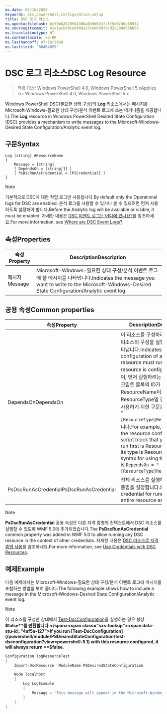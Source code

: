 ```yaml
---
ms.date: 07/16/2020
keywords: dsc,powershell,configuration,setup
title: DSC 로그 리소스
ms.openlocfilehash: bc59bb2670561306a039d024fcff5e0746a659f2
ms.sourcegitcommit: 41e1acbd9ce0f49a23c6eb99facd2c280d836836
ms.translationtype: HT
ms.contentlocale: ko-KR
ms.lasthandoff: 07/18/2020
ms.locfileid: "86464029"
---
```

# <a name="dsc-log-resource"></a><span data-ttu-id="4af5a-103">DSC 로그 리소스</span><span class="sxs-lookup"><span data-stu-id="4af5a-103">DSC Log Resource</span></span>

> <span data-ttu-id="4af5a-104">적용 대상: Windows PowerShell 4.0, Windows PowerShell 5.x</span><span class="sxs-lookup"><span data-stu-id="4af5a-104">Applies To: Windows PowerShell 4.0, Windows PowerShell 5.x</span></span>

<span data-ttu-id="4af5a-105">Windows PowerShell DSC(필요한 상태 구성)의 **Log** 리소스에서는 메시지를 Microsoft-Windows-필요한 상태 구성/분석 이벤트 로그에 쓰는 메커니즘을 제공합니다.</span><span class="sxs-lookup"><span data-stu-id="4af5a-105">The **Log** resource in Windows PowerShell Desired State Configuration (DSC) provides a mechanism to write messages to the Microsoft-Windows-Desired State Configuration/Analytic event log.</span></span>

## <a name="syntax"></a><span data-ttu-id="4af5a-106">구문</span><span class="sxs-lookup"><span data-stu-id="4af5a-106">Syntax</span></span>

```Syntax
Log [string] #ResourceName
{
    Message = [string]
    [ DependsOn = [string[]] ]
    [ PsDscRunAsCredential = [PSCredential] ]
}
```

> [!NOTE]
> <span data-ttu-id="4af5a-107">기본적으로 DSC에 대한 작업 로그만 사용됩니다.</span><span class="sxs-lookup"><span data-stu-id="4af5a-107">By default only the Operational logs for DSC are enabled.</span></span> <span data-ttu-id="4af5a-108">분석 로그를 사용할 수 있거나 볼 수 있으려면 먼저 사용하도록 설정해야 합니다.</span><span class="sxs-lookup"><span data-stu-id="4af5a-108">Before the Analytic log will be available or visible, it must be enabled.</span></span> <span data-ttu-id="4af5a-109">자세한 내용은 [DSC 이벤트 로그는 어디에 있나요?](../../../troubleshooting/troubleshooting.md#where-are-dsc-event-logs)를 참조하세요.</span><span class="sxs-lookup"><span data-stu-id="4af5a-109">For more information, see [Where are DSC Event Logs?](../../../troubleshooting/troubleshooting.md#where-are-dsc-event-logs).</span></span>

## <a name="properties"></a><span data-ttu-id="4af5a-110">속성</span><span class="sxs-lookup"><span data-stu-id="4af5a-110">Properties</span></span>

| <span data-ttu-id="4af5a-111">속성</span><span class="sxs-lookup"><span data-stu-id="4af5a-111">Property</span></span> |                                                   <span data-ttu-id="4af5a-112">Description</span><span class="sxs-lookup"><span data-stu-id="4af5a-112">Description</span></span>                                                    |
| -------- | ---------------------------------------------------------------------------------------------------------------- |
| <span data-ttu-id="4af5a-113">메시지</span><span class="sxs-lookup"><span data-stu-id="4af5a-113">Message</span></span>  | <span data-ttu-id="4af5a-114">Microsoft-Windows-필요한 상태 구성/분석 이벤트 로그에 쓸 메시지를 나타냅니다.</span><span class="sxs-lookup"><span data-stu-id="4af5a-114">Indicates the message you want to write to the Microsoft-Windows-Desired State Configuration/Analytic event log.</span></span> |

## <a name="common-properties"></a><span data-ttu-id="4af5a-115">공용 속성</span><span class="sxs-lookup"><span data-stu-id="4af5a-115">Common properties</span></span>

|       <span data-ttu-id="4af5a-116">속성</span><span class="sxs-lookup"><span data-stu-id="4af5a-116">Property</span></span>       |                                                                                                                                                          <span data-ttu-id="4af5a-117">Description</span><span class="sxs-lookup"><span data-stu-id="4af5a-117">Description</span></span>                                                                                                                                                           |
| -------------------- | ------------------------------------------------------------------------------------------------------------------------------------------------------------------------------------------------------------------------------------------------------------------------------------------------------------------------------ |
| <span data-ttu-id="4af5a-118">DependsOn</span><span class="sxs-lookup"><span data-stu-id="4af5a-118">DependsOn</span></span>            | <span data-ttu-id="4af5a-119">이 리소스를 구성하려면 먼저 다른 리소스의 구성을 실행해야 함을 나타냅니다.</span><span class="sxs-lookup"><span data-stu-id="4af5a-119">Indicates that the configuration of another resource must run before this resource is configured.</span></span> <span data-ttu-id="4af5a-120">예를 들어, 먼저 실행하려는 리소스 구성 스크립트 블록의 ID가 ResourceName이고 해당 형식이 ResourceType일 경우, 이 속성을 사용하기 위한 구문은 `DependsOn = "[ResourceType]ResourceName"`입니다.</span><span class="sxs-lookup"><span data-stu-id="4af5a-120">For example, if the ID of the resource configuration script block that you want to run first is ResourceName and its type is ResourceType, the syntax for using this property is `DependsOn = "[ResourceType]ResourceName"`.</span></span> |
| <span data-ttu-id="4af5a-121">PsDscRunAsCredential</span><span class="sxs-lookup"><span data-stu-id="4af5a-121">PsDscRunAsCredential</span></span> | <span data-ttu-id="4af5a-122">전체 리소스를 실행하기 위한 자격 증명을 설정합니다.</span><span class="sxs-lookup"><span data-stu-id="4af5a-122">Sets the credential for running the entire resource as.</span></span>                                                                                                                                                                                                                                                                        |

> [!NOTE]
> <span data-ttu-id="4af5a-123">**PsDscRunAsCredential** 공용 속성은 다른 자격 증명의 컨텍스트에서 DSC 리소스를 실행할 수 있도록 WMF 5.0에 추가되었습니다.</span><span class="sxs-lookup"><span data-stu-id="4af5a-123">The **PsDscRunAsCredential** common property was added in WMF 5.0 to allow running any DSC resource in the context of other credentials.</span></span> <span data-ttu-id="4af5a-124">자세한 내용은 [ DSC 리소스로 자격 증명 사용](../../../configurations/runasuser.md)을 참조하세요.</span><span class="sxs-lookup"><span data-stu-id="4af5a-124">For more information, see [Use Credentials with DSC Resources](../../../configurations/runasuser.md).</span></span>

## <a name="example"></a><span data-ttu-id="4af5a-125">예제</span><span class="sxs-lookup"><span data-stu-id="4af5a-125">Example</span></span>

<span data-ttu-id="4af5a-126">다음 예제에서는 Microsoft-Windows-필요한 상태 구성/분석 이벤트 로그에 메시지를 포함하는 방법을 보여 줍니다.</span><span class="sxs-lookup"><span data-stu-id="4af5a-126">The following example shows how to include a message in the Microsoft-Windows-Desired State Configuration/Analytic event log.</span></span>

> [!NOTE]
> <span data-ttu-id="4af5a-127">이 리소스를 구성한 상태에서 [Test-DscConfiguration](/powershell/module/PSDesiredStateConfiguration/test-dscconfiguration?view=powershell-5.1)을 실행하는 경우 항상 **$false**를 반환합니다.</span><span class="sxs-lookup"><span data-stu-id="4af5a-127">If you run [Test-DscConfiguration](/powershell/module/PSDesiredStateConfiguration/test-dscconfiguration?view=powershell-5.1) with this resource configured, it will always return **$false**.</span></span>

```powershell
Configuration logResourceTest
{
    Import-DscResource -ModuleName PSDesiredStateConfiguration

    Node localhost
    {
        Log LogExample
        {
            Message = 'This message will appear in the Microsoft-Windows-Desired State Configuration/Analytic event log.'
        }
    }
}
```
